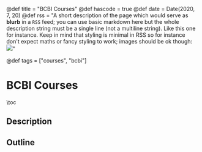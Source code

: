 @def title = "BCBI Courses"
@def hascode = true
@def date = Date(2020, 7, 20)
@def rss = "A short description of the page which would serve as **blurb** in a `RSS` feed; you can use basic markdown here but the whole description string must be a single line (not a multiline string). Like this one for instance. Keep in mind that styling is minimal in RSS so for instance don't expect maths or fancy styling to work; images should be ok though: ![](https://upload.wikimedia.org/wikipedia/en/3/32/Rick_and_Morty_opening_credits.jpeg)"

@def tags = ["courses", "bcbi"]

# BCBI Courses

\toc

## Description

## Outline